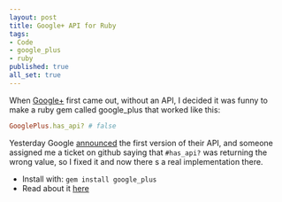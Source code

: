 ```yaml
---
layout: post
title: Google+ API for Ruby
tags:
- Code
- google_plus
- ruby
published: true
all_set: true
---
```


When <a href="https://plus.google.com/">Google+</a> first came out, without an API, I decided it was funny to make a ruby gem called  google_plus  that worked like this:

``` ruby
GooglePlus.has_api? # false
```

Yesterday Google <a href="http://googleplusplatform.blogspot.com/2011/09/getting-started-on-google-api.html">announced</a> the first version of their API, and someone assigned me a ticket on github saying that <code>#has_api?</code> was returning the wrong value, so I fixed it and now there s a real implementation there.

* Install with: `gem install google_plus`
* Read about it [here](https://github.com/seejohnrun/google_plus)
